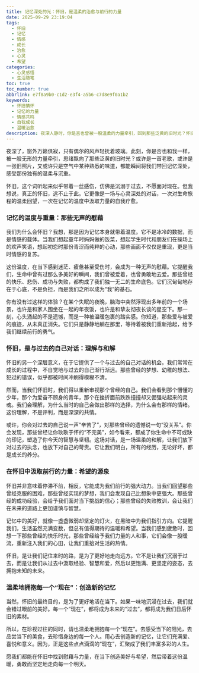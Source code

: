 ```yaml
---
title: 记忆深处的光：怀旧，是温柔的治愈与前行的力量
date: 2025-09-29 23:19:04
tags:
  - 怀旧
  - 记忆
  - 情感
  - 成长
  - 治愈
  - 心灵
  - 希望
categories:
  - 心灵感悟
  - 生活随笔
toc: true
toc_number: true
abbrlink: e7f8a9b0-c1d2-e3f4-a5b6-c7d8e9f0a1b2
keywords:
  - 怀旧情怀
  - 记忆的力量
  - 情感共鸣
  - 自我成长
  - 温暖治愈
description: 夜深人静时，你是否也曾被一股温柔的力量牵引，回到那些泛黄的旧时光？怀旧，并非沉溺于过去，而是一场与心灵深处的对话。它让我们在记忆的温度中汲取力量，治愈旧伤，并以更坚定的步伐走向未来。这篇文章将带你感受怀旧的深层意义，拥抱那些珍贵的过往，并从中找到前行的勇气与希望。
---
```


夜深了，窗外万籁俱寂，只有偶尔的风声轻抚着玻璃。此刻，你是否也和我一样，被一股无形的力量牵引，思绪飘向了那些泛黄的旧时光？或许是一首老歌，或许是一张旧照片，又或许只是空气中某种熟悉的味道，都能瞬间将我们带回记忆深处，感受那份独有的温柔与沉重。

怀旧，这个词听起来似乎带着一丝感伤，仿佛是沉溺于过去，不愿面对现在。但我想说，真正的怀旧，远不止于此。它更像是一场与心灵深处的对话，一次对生命旅程的温柔回望，一次在记忆的温度中汲取力量的自我疗愈。

### 记忆的温度与重量：那些无声的慰藉

我们为什么会怀旧？我想，那是因为记忆本身就带着温度。它不是冰冷的数据，而是情感的载体。当我们想起童年时妈妈做的饭菜，想起学生时代和朋友们在操场上的欢声笑语，想起初恋时那份青涩而纯粹的心动，那些画面不仅仅是重现，更是当时情感的复苏。

这份温度，在当下感到迷茫、疲惫甚至受伤时，会成为一种无声的慰藉。它提醒我们，生命中曾有过那么多美好的瞬间，我们曾被爱着，也曾勇敢地去爱。那些曾经的快乐、悲伤、成功与失败，都构成了我们独一无二的生命底色。它们沉甸甸地存在于心底，不是负担，而是我们之所以成为“我”的基石。

你有没有过这样的体验？在某个失眠的夜晚，脑海中突然浮现出多年前的一个场景，也许是和家人围坐在一起的年夜饭，也许是和挚友彻夜长谈的星空下。那一刻，心头涌起的不是遗憾，而是一种被温暖包裹的踏实感。你知道，那些爱与被爱的痕迹，从未真正消失。它们只是静静地躺在那里，等待着被我们重新拾起，给予我们继续前行的勇气。

### 怀旧，是与过去的自己对话：理解与和解

怀旧的另一个深层意义，在于它提供了一个与过去的自己对话的机会。我们常常在成长的过程中，不自觉地与过去的自己渐行渐远。那些曾经的梦想、幼稚的想法、犯过的错误，似乎都被时间冲刷得模糊不清。

然而，当我们怀旧时，我们得以重新审视那个曾经的自己。我们会看到那个懵懂的少年，那个为爱奋不顾身的青年，那个在挫折面前跌跌撞撞却又倔强站起来的灵魂。我们会理解，为什么当时的自己会做出那样的选择，为什么会有那样的情绪。这份理解，不是评判，而是深深的共情。

或许，你会对过去的自己说一声“辛苦了”，对那些曾经的遗憾说一句“没关系”。你会发现，那些曾经让你耿耿于怀的“不完美”，如今看来，都成了你生命中不可或缺的印记，塑造了你今天的智慧与坚韧。这场对话，是一场温柔的和解，让我们放下对过去的执念，也放下对自己的苛责。它让我们明白，所有的经历，无论好坏，都是成长的养分。

### 在怀旧中汲取前行的力量：希望的源泉

怀旧并非意味着停滞不前，相反，它能成为我们前行的强大动力。当我们回望那些曾经克服的困难，那些曾经实现的梦想，我们会发现自己比想象中更强大。那些曾经的成功经验，会给予我们面对当下挑战的信心；那些曾经的失败教训，会让我们在未来的道路上更加谨慎与智慧。

记忆中的美好，就像一盏盏微弱却坚定的灯火，在黑暗中为我们指引方向。它提醒我们，生活虽然充满变数，但总有值得期待的温暖和希望。当我们感到疲惫时，回想一下那些曾经的快乐时光，那些曾经给予我们力量的人和事，它们会像一股暖流，重新注入我们的心田，让我们重拾对生活的热情。

怀旧，是让我们记住来时的路，是为了更好地走向远方。它不是让我们沉溺于过去，而是让我们从过去中汲取经验、智慧和爱，然后以更饱满、更坚定的姿态，去拥抱未知的未来。

### 温柔地拥抱每一个“现在”：创造新的记忆

当然，怀旧的最终目的，是为了更好地活在当下。如果一味地沉浸在过去，我们就会错过眼前的美好。每一个“现在”，都将成为未来的“过去”，都将成为我们日后怀旧的素材。

所以，在珍视过往的同时，请也温柔地拥抱每一个“现在”。去感受当下的阳光，去品尝当下的美食，去珍惜身边的每一个人。用心去创造新的记忆，让它们充满爱、喜悦和意义。因为，正是这些点点滴滴的“现在”，汇聚成了我们丰富多彩的人生。

愿我们都能在怀旧中找到慰藉与力量，在当下创造美好与希望，然后带着这份温暖，勇敢而坚定地走向每一个明天。